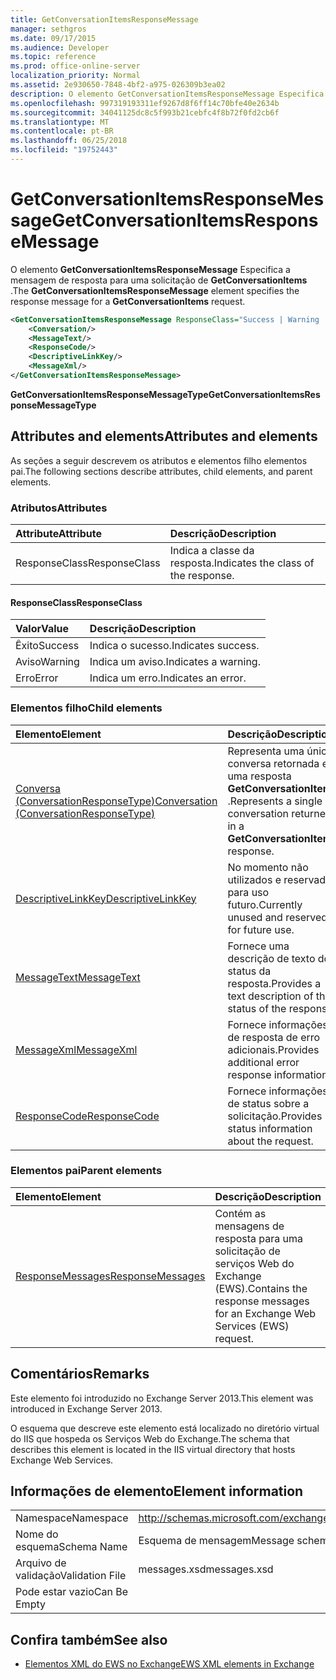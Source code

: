 ```yaml
---
title: GetConversationItemsResponseMessage
manager: sethgros
ms.date: 09/17/2015
ms.audience: Developer
ms.topic: reference
ms.prod: office-online-server
localization_priority: Normal
ms.assetid: 2e930650-7848-4bf2-a975-026309b3ea02
description: O elemento GetConversationItemsResponseMessage Especifica a mensagem de resposta para uma solicitação de GetConversationItems.
ms.openlocfilehash: 997319193311ef9267d8f6ff14c70bfe40e2634b
ms.sourcegitcommit: 34041125dc8c5f993b21cebfc4f8b72f0fd2cb6f
ms.translationtype: MT
ms.contentlocale: pt-BR
ms.lasthandoff: 06/25/2018
ms.locfileid: "19752443"
---
```

# <a name="getconversationitemsresponsemessage"></a><span data-ttu-id="f334a-103">GetConversationItemsResponseMessage</span><span class="sxs-lookup"><span data-stu-id="f334a-103">GetConversationItemsResponseMessage</span></span>

<span data-ttu-id="f334a-104">O elemento **GetConversationItemsResponseMessage** Especifica a mensagem de resposta para uma solicitação de **GetConversationItems** .</span><span class="sxs-lookup"><span data-stu-id="f334a-104">The **GetConversationItemsResponseMessage** element specifies the response message for a **GetConversationItems** request.</span></span> 
  
```XML
<GetConversationItemsResponseMessage ResponseClass="Success | Warning | Error">
    <Conversation/>
    <MessageText/>
    <ResponseCode/>
    <DescriptiveLinkKey/>
    <MessageXml/>
</GetConversationItemsResponseMessage>
```

 <span data-ttu-id="f334a-105">**GetConversationItemsResponseMessageType**</span><span class="sxs-lookup"><span data-stu-id="f334a-105">**GetConversationItemsResponseMessageType**</span></span>
## <a name="attributes-and-elements"></a><span data-ttu-id="f334a-106">Attributes and elements</span><span class="sxs-lookup"><span data-stu-id="f334a-106">Attributes and elements</span></span>

<span data-ttu-id="f334a-107">As seções a seguir descrevem os atributos e elementos filho elementos pai.</span><span class="sxs-lookup"><span data-stu-id="f334a-107">The following sections describe attributes, child elements, and parent elements.</span></span>
  
### <a name="attributes"></a><span data-ttu-id="f334a-108">Atributos</span><span class="sxs-lookup"><span data-stu-id="f334a-108">Attributes</span></span>

|<span data-ttu-id="f334a-109">**Attribute**</span><span class="sxs-lookup"><span data-stu-id="f334a-109">**Attribute**</span></span>|<span data-ttu-id="f334a-110">**Descrição**</span><span class="sxs-lookup"><span data-stu-id="f334a-110">**Description**</span></span>|
|:-----|:-----|
|<span data-ttu-id="f334a-111">ResponseClass</span><span class="sxs-lookup"><span data-stu-id="f334a-111">ResponseClass</span></span>  <br/> |<span data-ttu-id="f334a-112">Indica a classe da resposta.</span><span class="sxs-lookup"><span data-stu-id="f334a-112">Indicates the class of the response.</span></span>  <br/> |
   
#### <a name="responseclass"></a><span data-ttu-id="f334a-113">ResponseClass</span><span class="sxs-lookup"><span data-stu-id="f334a-113">ResponseClass</span></span>

|<span data-ttu-id="f334a-114">**Valor**</span><span class="sxs-lookup"><span data-stu-id="f334a-114">**Value**</span></span>|<span data-ttu-id="f334a-115">**Descrição**</span><span class="sxs-lookup"><span data-stu-id="f334a-115">**Description**</span></span>|
|:-----|:-----|
|<span data-ttu-id="f334a-116">Êxito</span><span class="sxs-lookup"><span data-stu-id="f334a-116">Success</span></span>  <br/> |<span data-ttu-id="f334a-117">Indica o sucesso.</span><span class="sxs-lookup"><span data-stu-id="f334a-117">Indicates success.</span></span>  <br/> |
|<span data-ttu-id="f334a-118">Aviso</span><span class="sxs-lookup"><span data-stu-id="f334a-118">Warning</span></span>  <br/> |<span data-ttu-id="f334a-119">Indica um aviso.</span><span class="sxs-lookup"><span data-stu-id="f334a-119">Indicates a warning.</span></span>  <br/> |
|<span data-ttu-id="f334a-120">Erro</span><span class="sxs-lookup"><span data-stu-id="f334a-120">Error</span></span>  <br/> |<span data-ttu-id="f334a-121">Indica um erro.</span><span class="sxs-lookup"><span data-stu-id="f334a-121">Indicates an error.</span></span>  <br/> |
   
### <a name="child-elements"></a><span data-ttu-id="f334a-122">Elementos filho</span><span class="sxs-lookup"><span data-stu-id="f334a-122">Child elements</span></span>

|<span data-ttu-id="f334a-123">**Elemento**</span><span class="sxs-lookup"><span data-stu-id="f334a-123">**Element**</span></span>|<span data-ttu-id="f334a-124">**Descrição**</span><span class="sxs-lookup"><span data-stu-id="f334a-124">**Description**</span></span>|
|:-----|:-----|
|[<span data-ttu-id="f334a-125">Conversa (ConversationResponseType)</span><span class="sxs-lookup"><span data-stu-id="f334a-125">Conversation (ConversationResponseType)</span></span>](conversation-conversationresponsetype.md) <br/> |<span data-ttu-id="f334a-126">Representa uma única conversa retornada em uma resposta **GetConversationItems** .</span><span class="sxs-lookup"><span data-stu-id="f334a-126">Represents a single conversation returned in a **GetConversationItems** response.</span></span>  <br/> |
|[<span data-ttu-id="f334a-127">DescriptiveLinkKey</span><span class="sxs-lookup"><span data-stu-id="f334a-127">DescriptiveLinkKey</span></span>](descriptivelinkkey.md) <br/> |<span data-ttu-id="f334a-128">No momento não utilizados e reservada para uso futuro.</span><span class="sxs-lookup"><span data-stu-id="f334a-128">Currently unused and reserved for future use.</span></span>  <br/> |
|[<span data-ttu-id="f334a-129">MessageText</span><span class="sxs-lookup"><span data-stu-id="f334a-129">MessageText</span></span>](messagetext.md) <br/> |<span data-ttu-id="f334a-130">Fornece uma descrição de texto do status da resposta.</span><span class="sxs-lookup"><span data-stu-id="f334a-130">Provides a text description of the status of the response.</span></span>  <br/> |
|[<span data-ttu-id="f334a-131">MessageXml</span><span class="sxs-lookup"><span data-stu-id="f334a-131">MessageXml</span></span>](messagexml.md) <br/> |<span data-ttu-id="f334a-132">Fornece informações de resposta de erro adicionais.</span><span class="sxs-lookup"><span data-stu-id="f334a-132">Provides additional error response information.</span></span>  <br/> |
|[<span data-ttu-id="f334a-133">ResponseCode</span><span class="sxs-lookup"><span data-stu-id="f334a-133">ResponseCode</span></span>](responsecode.md) <br/> |<span data-ttu-id="f334a-134">Fornece informações de status sobre a solicitação.</span><span class="sxs-lookup"><span data-stu-id="f334a-134">Provides status information about the request.</span></span>  <br/> |
   
### <a name="parent-elements"></a><span data-ttu-id="f334a-135">Elementos pai</span><span class="sxs-lookup"><span data-stu-id="f334a-135">Parent elements</span></span>

|<span data-ttu-id="f334a-136">**Elemento**</span><span class="sxs-lookup"><span data-stu-id="f334a-136">**Element**</span></span>|<span data-ttu-id="f334a-137">**Descrição**</span><span class="sxs-lookup"><span data-stu-id="f334a-137">**Description**</span></span>|
|:-----|:-----|
|[<span data-ttu-id="f334a-138">ResponseMessages</span><span class="sxs-lookup"><span data-stu-id="f334a-138">ResponseMessages</span></span>](responsemessages.md) <br/> |<span data-ttu-id="f334a-139">Contém as mensagens de resposta para uma solicitação de serviços Web do Exchange (EWS).</span><span class="sxs-lookup"><span data-stu-id="f334a-139">Contains the response messages for an Exchange Web Services (EWS) request.</span></span>  <br/> |
   
## <a name="remarks"></a><span data-ttu-id="f334a-140">Comentários</span><span class="sxs-lookup"><span data-stu-id="f334a-140">Remarks</span></span>

<span data-ttu-id="f334a-141">Este elemento foi introduzido no Exchange Server 2013.</span><span class="sxs-lookup"><span data-stu-id="f334a-141">This element was introduced in Exchange Server 2013.</span></span>
  
<span data-ttu-id="f334a-142">O esquema que descreve este elemento está localizado no diretório virtual do IIS que hospeda os Serviços Web do Exchange.</span><span class="sxs-lookup"><span data-stu-id="f334a-142">The schema that describes this element is located in the IIS virtual directory that hosts Exchange Web Services.</span></span>
  
## <a name="element-information"></a><span data-ttu-id="f334a-143">Informações de elemento</span><span class="sxs-lookup"><span data-stu-id="f334a-143">Element information</span></span>

|||
|:-----|:-----|
|<span data-ttu-id="f334a-144">Namespace</span><span class="sxs-lookup"><span data-stu-id="f334a-144">Namespace</span></span>  <br/> |http://schemas.microsoft.com/exchange/services/2006/messages  <br/> |
|<span data-ttu-id="f334a-145">Nome do esquema</span><span class="sxs-lookup"><span data-stu-id="f334a-145">Schema Name</span></span>  <br/> |<span data-ttu-id="f334a-146">Esquema de mensagem</span><span class="sxs-lookup"><span data-stu-id="f334a-146">Message schema</span></span>  <br/> |
|<span data-ttu-id="f334a-147">Arquivo de validação</span><span class="sxs-lookup"><span data-stu-id="f334a-147">Validation File</span></span>  <br/> |<span data-ttu-id="f334a-148">messages.xsd</span><span class="sxs-lookup"><span data-stu-id="f334a-148">messages.xsd</span></span>  <br/> |
|<span data-ttu-id="f334a-149">Pode estar vazio</span><span class="sxs-lookup"><span data-stu-id="f334a-149">Can Be Empty</span></span>  <br/> ||
   
## <a name="see-also"></a><span data-ttu-id="f334a-150">Confira também</span><span class="sxs-lookup"><span data-stu-id="f334a-150">See also</span></span>



- [<span data-ttu-id="f334a-151">Elementos XML do EWS no Exchange</span><span class="sxs-lookup"><span data-stu-id="f334a-151">EWS XML elements in Exchange</span></span>](ews-xml-elements-in-exchange.md)

